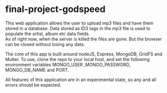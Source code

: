 # final-project-godspeed

This web application allows the user to upload mp3 files and have them stored in a database. Data stored as ID3 tags in the mp3 file is used to populate the artist, album etc data fields.  
As of right now, when the server is killed the files are gone. But the browser can be closed without losing any data.


The core of this app is built around nodeJS, Express, MongoDB, GridFS and Multer.
To use, clone the repo to your local host, and set the following environment variables
MONGO_USER ,MONGO_PASSWORD, MONGO_DB_NAME and PORT.

All features of this application are in an experimental state, so any and all errors should be expected.  
